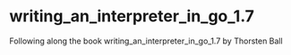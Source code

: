# writing_an_interpreter_in_go_1.7
Following along the book writing_an_interpreter_in_go_1.7 by Thorsten Ball
